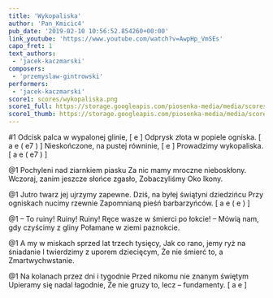 ```yaml
---
title: 'Wykopaliska'
author: 'Pan_Kmicic4'
pub_date: '2019-02-10 10:56:52.854260+00:00'
link_youtube: 'https://www.youtube.com/watch?v=AwpHp_VmSEs'
capo_fret: 1
text_authors:
 - 'jacek-kaczmarski'
composers:
 - 'przemyslaw-gintrowski'
performers:
 - 'jacek-kaczmarski'
score1: scores/wykopaliska.png
score1_full: https://storage.googleapis.com/piosenka-media/media/scores/wykopaliska.png
score1_thumb: https://storage.googleapis.com/piosenka-media/media/scores/wykopaliska.png.180x0_q85_upscale.png
---
```


#1
Odcisk palca w wypalonej glinie, [ e ]
Odprysk złota w popiele ogniska. [ a e ( e7 ) ]
Nieskończone, na pustej równinie, [ e ]
Prowadzimy wykopaliska. [ a e ( e7 ) ]

@1
Pochyleni nad ziarnkiem piasku
Za nic mamy mroczne nieboskłony.
Wczoraj, zanim jeszcze słońce zgasło,
Zobaczyliśmy Oko Ikony.

@1
Jutro twarz jej ujrzymy zapewne.
Dziś, na byłej świątyni dziedzińcu
Przy ogniskach nucimy rzewnie
Zapomnianą pieśń barbarzyńców. [ a e ( e ) ]

@1
– To ruiny! Ruiny! Ruiny!
Ręce wasze w śmierci po łokcie! –
Mówią nam, gdy czyścimy z gliny
Połamane w ziemi paznokcie.

@1
A my w miskach sprzed lat trzech tysięcy,
Jak co rano, jemy ryż na śniadanie
I twierdzimy z uporem dziecięcym,
Że nie śmierć to, a Zmartwychwstanie.

@1
Na kolanach przez dni i tygodnie
Przed nikomu nie znanym świętym
Upieramy się nadal łagodnie,
Że nie gruzy to, lecz – fundamenty. [ a e ]